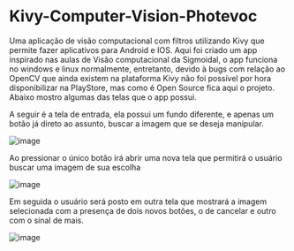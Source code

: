 # Kivy-Computer-Vision-Photevoc
Uma aplicação de visão computacional com filtros utilizando Kivy que permite fazer aplicativos para Android e IOS.
Aqui foi criado um app inspirado nas aulas de Visão computacional da Sigmoidal, o app funciona no windows e linux normalmente, entretanto, devido à bugs com relação ao OpenCV que ainda existem na plataforma Kivy não foi possível por hora disponibilizar na PlayStore, mas como é Open Source fica aqui o projeto. Abaixo mostro algumas das telas que o app possui.

A seguir é a tela de entrada, ela possui um fundo diferente, e apenas um botão já direto ao assunto, buscar a imagem que se deseja manipular.

![image](https://user-images.githubusercontent.com/23502680/117558839-e6282a00-b056-11eb-9a29-215f0e56c977.png)

Ao pressionar o único botão irá abrir uma nova tela que permitirá o usuário buscar uma imagem de sua escolha

![image](https://user-images.githubusercontent.com/23502680/117558862-0952d980-b057-11eb-96d5-be4e901b88ff.png)

Em seguida o usuário será posto em outra tela que mostrará a imagem selecionada com a presença de dois novos botões, o de cancelar e outro com o sinal de mais.

![image](https://user-images.githubusercontent.com/23502680/117558891-3b643b80-b057-11eb-9e5d-bc455dfd82fc.png)

